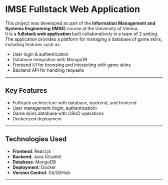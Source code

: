 # IMSE Fullstack Web Application

This project was developed as part of the **Information Management and Systems Engineering (IMSE)** course at the University of Vienna.  
It is a **fullstack web application** built collaboratively in a team of 2 setting. The application provides a platform for managing a database of game skins, including features such as:

- User login & authentication
- Database integration with MongoDB
- Frontend UI for browsing and interacting with game skins
- Backend API for handling requests

---

## Key Features
- Fullstack architecture with database, backend, and frontend
- User management (login, authentication)
- Game skins database with CRUD operations
- Dockerized deployment

---

## Technologies Used
- **Frontend**: React.js
- **Backend**: Java (Gradle)
- **Database**: MongoDB
- **Deployment**: Docker
- **Version Control**: Git/GitHub

---
